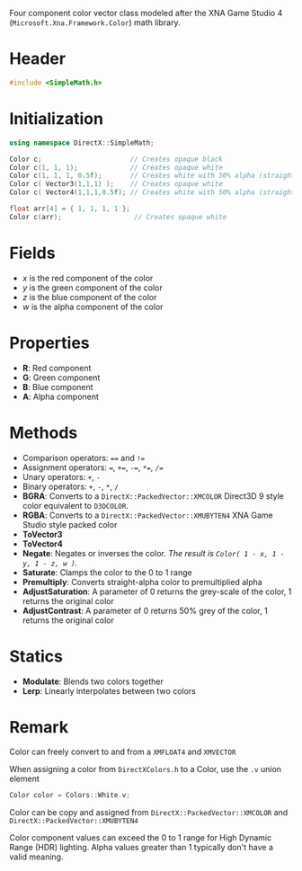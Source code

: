Four component color vector class modeled after the XNA Game Studio 4 (``Microsoft.Xna.Framework.Color``) math library.

# Header
```cpp
#include <SimpleMath.h>
```

# Initialization

```cpp
using namespace DirectX::SimpleMath;

Color c;                      // Creates opaque black
Color c(1, 1, 1);             // Creates opaque white
Color c(1, 1, 1, 0.5f);       // Creates white with 50% alpha (straight-alpha)
Color c( Vector3(1,1,1) );    // Creates opaque white
Color c( Vector4(1,1,1,0.5f); // Creates white with 50% alpha (straight-alpha)

float arr[4] = { 1, 1, 1, 1 };
Color c(arr);                  // Creates opaque white
```

# Fields
* *x* is the red component of the color
* *y* is the green component of the color
* *z* is the blue component of the color
* *w* is the alpha component of the color

# Properties
* **R**: Red component
* **G**: Green component
* **B**: Blue component
* **A**: Alpha component

# Methods
* Comparison operators: ``==`` and ``!=``
* Assignment operators: ``=``, ``+=``, ``-=``, ``*=``, ``/=``
* Unary operators: ``+``, ``-``
* Binary operators: ``+``, ``-``, ``*``, ``/``
* **BGRA**: Converts to a ``DirectX::PackedVector::XMCOLOR`` Direct3D 9 style color equivalent to ``D3DCOLOR``.
* **RGBA**: Converts to a ``DirectX::PackedVector::XMUBYTEN4`` XNA Game Studio style packed color
* **ToVector3**
* **ToVector4**
* **Negate**: Negates or inverses the color. _The result is ``Color( 1 - x, 1 - y, 1 - z, w )``._
* **Saturate**: Clamps the color to the 0 to 1 range
* **Premultiply**: Converts straight-alpha color to premultiplied alpha
* **AdjustSaturation**: A parameter of 0 returns the grey-scale of the color, 1 returns the original color
* **AdjustContrast**: A parameter of 0 returns 50% grey of the color, 1 returns the original color

# Statics
* **Modulate**: Blends two colors together
* **Lerp**: Linearly interpolates between two colors

# Remark
Color can freely convert to and from a ``XMFLOAT4`` and ``XMVECTOR``

When assigning a color from ``DirectXColors.h`` to a Color, use the ``.v`` union element

```cpp
Color color = Colors::White.v;
```

Color can be copy and assigned from ``DirectX::PackedVector::XMCOLOR`` and ``DirectX::PackedVector::XMUBYTEN4``

Color component values can exceed the 0 to 1 range for High Dynamic Range (HDR) lighting. Alpha values greater than 1 typically don't have a valid meaning.
